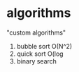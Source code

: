 # algorithms
"custom algorithms"
1) bubble sort O(N^2) 
2) quick sort O(log
3) binary search   
   
  
 
